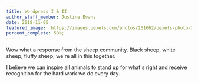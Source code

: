 ```yaml
---
title: Wordpress I & II
author_staff_member: Justine Evans
date: 2018-11-05
featured_image:  https://images.pexels.com/photos/261662/pexels-photo-261662.jpeg
percent_complete: 50%;
---
```

Wow what a response from the sheep community. Black sheep, white sheep, fluffy sheep, we're all in this together.

<!-- more -->

I believe we can inspire all animals to stand up for what's right and receive recognition for the hard work we do every day.
